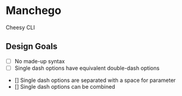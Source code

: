 # Manchego
Cheesy CLI

## Design Goals
- [ ] No made-up syntax
- [ ] Single dash options have equivalent double-dash options
- [] Single dash options are separated with a space for parameter
- [] Single dash options can be combined
